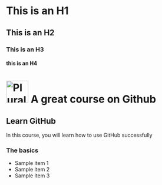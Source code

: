 # This is an H1
## This is an H2
### This is an H3
#### this is an H4
# <a href='http://pluralsight.com'><img src='https://gillcleerenpluralsight.blob.core.windows.net/files/pluralsight.png' height='60' alt='Pluralsight' /></a> A great course on Github

## Learn GitHub
In this course, you will learn how to use GitHub successfully

### The basics
- Sample item 1
- Sample item 2
- Sample item 3
